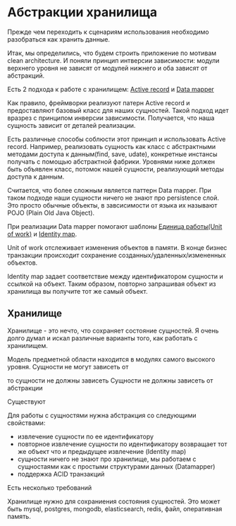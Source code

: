 # Абстракции хранилища

Прежде чем переходить к сценариям использования необходимо разобраться как хранить данные.

Итак, мы определились, что будем строить приложение по мотивам clean architecture.
И поняли принцип интверсии зависимости: модули верхнего уровня не зависят от модулей нижнего и оба зависят от абстракций.

Есть 2 подхода к работе с хранилищем:
[Active record](https://www.martinfowler.com/eaaCatalog/activeRecord.html)
и [Data mapper](https://www.martinfowler.com/eaaCatalog/dataMapper.html)

Как правило, фреймворки реализуют патерн Active record и предоставляют базовый класс для наших сущностей.
Такой подход идет вразрез с принципом инверсии зависимости.
Получается, что наша сущность зависит от деталей реализации.

Есть различные способы соблюсти этот принцип и использовать Active record.
Например, реализовать сущность как класс с абстрактными методами доступа к данным(find, save, udate), конкретные инстансы получать с помощью абстрактной фабрики.
Уровнями ниже должен быть объявлен класс, потомок нашей сущности, реализующий методы доступа к данным.

Считается, что более сложным является паттерн Data mapper.
При таком подходе наши сущности ничего не знают про persistence слой.
Это просто обычные объекты, в завсисимости от языка их называют
POJO (Plain Old Java Object).

При реализации Data mapper помогают шаблоны [Единица работы(Unit of work)](https://www.martinfowler.com/eaaCatalog/unitOfWork.html) и [Identity map](https://www.martinfowler.com/eaaCatalog/identityMap.html).

Unit of work отслеживает изменения объектов в памяти.
В конце бизнес транзакции происходит сохранение созданных/удаленных/измененных объектов.

Identity map задает соответствие между идентификатором сущности и ссылкой на объект.
Таким образом, повторно запрашивая объект из хранилища вы получите тот же самый объект.





## Хранилище

Хранилище - это нечто, что сохраняет состояние сущностей.
Я очень долго думал и искал различные варианты того, как работать с хранилищем.


Модель предметной области находится в модулях самого высокого уровня.
Сущности не могут зависеть от

то сущности не должны зависеть
Сущности не должны зависеть от абстракции


Существуют

Для работы с сущностями нужна абстракция со следующими свойствами:

+ извлечение сущности по ее идентификатору
+ повторное извлечение сущности по идентификатору
  возвращает тот же объект что и предыдущее извлечение
  (Identity map)
+ сущности ничего не знают про хранилище,
  мы работаем с сущностаями как с простыми структурами данных
  (Datamapper)
+ поддержка ACID транзакций


Есть несколько требований


Хранилище нужно для сохраниения состояния сущностей.
Это может быть mysql, postgres, mongodb, elasticsearch, redis, файл, оперативная память.

